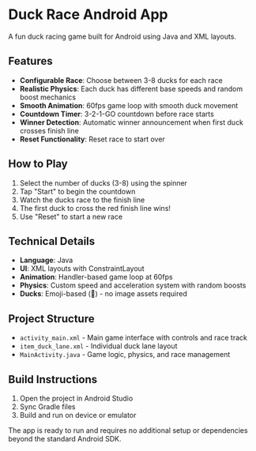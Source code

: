 # Duck Race Android App

A fun duck racing game built for Android using Java and XML layouts.

## Features

- **Configurable Race**: Choose between 3-8 ducks for each race
- **Realistic Physics**: Each duck has different base speeds and random boost mechanics
- **Smooth Animation**: 60fps game loop with smooth duck movement
- **Countdown Timer**: 3-2-1-GO countdown before race starts
- **Winner Detection**: Automatic winner announcement when first duck crosses finish line
- **Reset Functionality**: Reset race to start over

## How to Play

1. Select the number of ducks (3-8) using the spinner
2. Tap "Start" to begin the countdown
3. Watch the ducks race to the finish line
4. The first duck to cross the red finish line wins!
5. Use "Reset" to start a new race

## Technical Details

- **Language**: Java
- **UI**: XML layouts with ConstraintLayout
- **Animation**: Handler-based game loop at 60fps
- **Physics**: Custom speed and acceleration system with random boosts
- **Ducks**: Emoji-based (🦆) - no image assets required

## Project Structure

- `activity_main.xml` - Main game interface with controls and race track
- `item_duck_lane.xml` - Individual duck lane layout
- `MainActivity.java` - Game logic, physics, and race management

## Build Instructions

1. Open the project in Android Studio
2. Sync Gradle files
3. Build and run on device or emulator

The app is ready to run and requires no additional setup or dependencies beyond the standard Android SDK.
